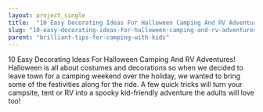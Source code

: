 ```yaml
---
layout: project_single
title:  "10 Easy Decorating Ideas For Halloween Camping And RV Adventures!"
slug: "10-easy-decorating-ideas-for-halloween-camping-and-rv-adventures"
parent: "brilliant-tips-for-camping-with-kids"
---
```

10 Easy Decorating Ideas For Halloween Camping And RV Adventures! Halloween is all about costumes and decorations so when we decided to leave town for a camping weekend over the holiday, we wanted to bring some of the festivities along for the ride. A few quick tricks will turn your campsite, tent or RV into a spooky kid-friendly adventure the adults will love too!